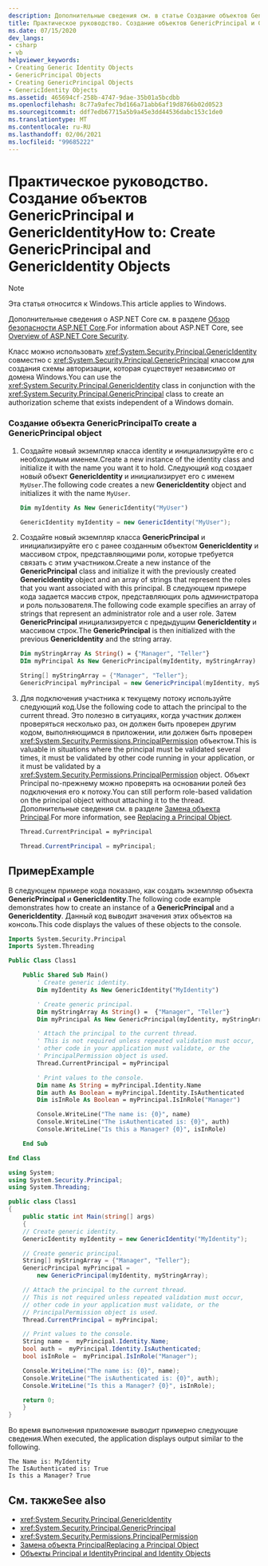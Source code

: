 ```yaml
---
description: Дополнительные сведения см. в статье Создание объектов GenericPrincipal и GenericIdentity.
title: Практическое руководство. Создание объектов GenericPrincipal и GenericIdentity
ms.date: 07/15/2020
dev_langs:
- csharp
- vb
helpviewer_keywords:
- Creating Generic Identity Objects
- GenericPrincipal Objects
- Creating GenericPrincipal Objects
- GenericIdentity Objects
ms.assetid: 465694cf-258b-4747-9dae-35b01a5bcdbb
ms.openlocfilehash: 8c77a9afec7bd166a71abb6af19d8766b02d0523
ms.sourcegitcommit: ddf7edb67715a5b9a45e3dd44536dabc153c1de0
ms.translationtype: MT
ms.contentlocale: ru-RU
ms.lasthandoff: 02/06/2021
ms.locfileid: "99685222"
---
```

# <a name="how-to-create-genericprincipal-and-genericidentity-objects"></a><span data-ttu-id="92e74-103">Практическое руководство. Создание объектов GenericPrincipal и GenericIdentity</span><span class="sxs-lookup"><span data-stu-id="92e74-103">How to: Create GenericPrincipal and GenericIdentity Objects</span></span>

> [!NOTE]
> <span data-ttu-id="92e74-104">Эта статья относится к Windows.</span><span class="sxs-lookup"><span data-stu-id="92e74-104">This article applies to Windows.</span></span>
>
> <span data-ttu-id="92e74-105">Дополнительные сведения о ASP.NET Core см. в разделе [Обзор безопасности ASP.NET Core](/aspnet/core/security/).</span><span class="sxs-lookup"><span data-stu-id="92e74-105">For information about ASP.NET Core, see [Overview of ASP.NET Core Security](/aspnet/core/security/).</span></span>

<span data-ttu-id="92e74-106">Класс можно использовать <xref:System.Security.Principal.GenericIdentity> совместно с <xref:System.Security.Principal.GenericPrincipal> классом для создания схемы авторизации, которая существует независимо от домена Windows.</span><span class="sxs-lookup"><span data-stu-id="92e74-106">You can use the <xref:System.Security.Principal.GenericIdentity> class in conjunction with the <xref:System.Security.Principal.GenericPrincipal> class to create an authorization scheme that exists independent of a Windows domain.</span></span>

### <a name="to-create-a-genericprincipal-object"></a><span data-ttu-id="92e74-107">Создание объекта GenericPrincipal</span><span class="sxs-lookup"><span data-stu-id="92e74-107">To create a GenericPrincipal object</span></span>

1. <span data-ttu-id="92e74-108">Создайте новый экземпляр класса identity и инициализируйте его с необходимым именем.</span><span class="sxs-lookup"><span data-stu-id="92e74-108">Create a new instance of the identity class and initialize it with the name you want it to hold.</span></span> <span data-ttu-id="92e74-109">Следующий код создает новый объект **GenericIdentity** и инициализирует его с именем `MyUser`.</span><span class="sxs-lookup"><span data-stu-id="92e74-109">The following code creates a new **GenericIdentity** object and initializes it with the name `MyUser`.</span></span>

    ```vb
    Dim myIdentity As New GenericIdentity("MyUser")
    ```

    ```csharp
    GenericIdentity myIdentity = new GenericIdentity("MyUser");
    ```

2. <span data-ttu-id="92e74-110">Создайте новый экземпляр класса **GenericPrincipal** и инициализируйте его с ранее созданным объектом **GenericIdentity** и массивом строк, представляющими роли, которые требуется связать с этим участником.</span><span class="sxs-lookup"><span data-stu-id="92e74-110">Create a new instance of the **GenericPrincipal** class and initialize it with the previously created **GenericIdentity** object and an array of strings that represent the roles that you want associated with this principal.</span></span> <span data-ttu-id="92e74-111">В следующем примере кода задается массив строк, представляющих роль администратора и роль пользователя.</span><span class="sxs-lookup"><span data-stu-id="92e74-111">The following code example specifies an array of strings that represent an administrator role and a user role.</span></span> <span data-ttu-id="92e74-112">Затем **GenericPrincipal** инициализируется с предыдущим **GenericIdentity** и массивом строк.</span><span class="sxs-lookup"><span data-stu-id="92e74-112">The **GenericPrincipal** is then initialized with the previous **GenericIdentity** and the string array.</span></span>

    ```vb
    Dim myStringArray As String() = {"Manager", "Teller"}
    DIm myPrincipal As New GenericPrincipal(myIdentity, myStringArray)
    ```

    ```csharp
    String[] myStringArray = {"Manager", "Teller"};
    GenericPrincipal myPrincipal = new GenericPrincipal(myIdentity, myStringArray);
    ```

3. <span data-ttu-id="92e74-113">Для подключения участника к текущему потоку используйте следующий код.</span><span class="sxs-lookup"><span data-stu-id="92e74-113">Use the following code to attach the principal to the current thread.</span></span> <span data-ttu-id="92e74-114">Это полезно в ситуациях, когда участник должен проверяться несколько раз, он должен быть проверен другим кодом, выполняющимся в приложении, или должен быть проверен <xref:System.Security.Permissions.PrincipalPermission> объектом.</span><span class="sxs-lookup"><span data-stu-id="92e74-114">This is valuable in situations where the principal must be validated several times, it must be validated by other code running in your application, or it must be validated by a <xref:System.Security.Permissions.PrincipalPermission> object.</span></span> <span data-ttu-id="92e74-115">Объект Principal по-прежнему можно проверять на основании ролей без подключения его к потоку.</span><span class="sxs-lookup"><span data-stu-id="92e74-115">You can still perform role-based validation on the principal object without attaching it to the thread.</span></span> <span data-ttu-id="92e74-116">Дополнительные сведения см. в разделе [Замена объекта Principal](replacing-a-principal-object.md).</span><span class="sxs-lookup"><span data-stu-id="92e74-116">For more information, see [Replacing a Principal Object](replacing-a-principal-object.md).</span></span>

    ```vb
    Thread.CurrentPrincipal = myPrincipal
    ```

    ```csharp
    Thread.CurrentPrincipal = myPrincipal;
    ```

## <a name="example"></a><span data-ttu-id="92e74-117">Пример</span><span class="sxs-lookup"><span data-stu-id="92e74-117">Example</span></span>

<span data-ttu-id="92e74-118">В следующем примере кода показано, как создать экземпляр объекта **GenericPrincipal** и **GenericIdentity**.</span><span class="sxs-lookup"><span data-stu-id="92e74-118">The following code example demonstrates how to create an instance of a **GenericPrincipal** and a **GenericIdentity**.</span></span> <span data-ttu-id="92e74-119">Данный код выводит значения этих объектов на консоль.</span><span class="sxs-lookup"><span data-stu-id="92e74-119">This code displays the values of these objects to the console.</span></span>

```vb
Imports System.Security.Principal
Imports System.Threading

Public Class Class1

    Public Shared Sub Main()
        ' Create generic identity.
        Dim myIdentity As New GenericIdentity("MyIdentity")

        ' Create generic principal.
        Dim myStringArray As String() =  {"Manager", "Teller"}
        Dim myPrincipal As New GenericPrincipal(myIdentity, myStringArray)

        ' Attach the principal to the current thread.
        ' This is not required unless repeated validation must occur,
        ' other code in your application must validate, or the
        ' PrincipalPermission object is used.
        Thread.CurrentPrincipal = myPrincipal

        ' Print values to the console.
        Dim name As String = myPrincipal.Identity.Name
        Dim auth As Boolean = myPrincipal.Identity.IsAuthenticated
        Dim isInRole As Boolean = myPrincipal.IsInRole("Manager")

        Console.WriteLine("The name is: {0}", name)
        Console.WriteLine("The isAuthenticated is: {0}", auth)
        Console.WriteLine("Is this a Manager? {0}", isInRole)

    End Sub

End Class
```

```csharp
using System;
using System.Security.Principal;
using System.Threading;

public class Class1
{
    public static int Main(string[] args)
    {
    // Create generic identity.
    GenericIdentity myIdentity = new GenericIdentity("MyIdentity");

    // Create generic principal.
    String[] myStringArray = {"Manager", "Teller"};
    GenericPrincipal myPrincipal =
        new GenericPrincipal(myIdentity, myStringArray);

    // Attach the principal to the current thread.
    // This is not required unless repeated validation must occur,
    // other code in your application must validate, or the
    // PrincipalPermission object is used.
    Thread.CurrentPrincipal = myPrincipal;

    // Print values to the console.
    String name =  myPrincipal.Identity.Name;
    bool auth =  myPrincipal.Identity.IsAuthenticated;
    bool isInRole =  myPrincipal.IsInRole("Manager");

    Console.WriteLine("The name is: {0}", name);
    Console.WriteLine("The isAuthenticated is: {0}", auth);
    Console.WriteLine("Is this a Manager? {0}", isInRole);

    return 0;
    }
}
```

<span data-ttu-id="92e74-120">Во время выполнения приложение выводит примерно следующие сведения.</span><span class="sxs-lookup"><span data-stu-id="92e74-120">When executed, the application displays output similar to the following.</span></span>

```console
The Name is: MyIdentity
The IsAuthenticated is: True
Is this a Manager? True
```

## <a name="see-also"></a><span data-ttu-id="92e74-121">См. также</span><span class="sxs-lookup"><span data-stu-id="92e74-121">See also</span></span>

- <xref:System.Security.Principal.GenericIdentity>
- <xref:System.Security.Principal.GenericPrincipal>
- <xref:System.Security.Permissions.PrincipalPermission>
- [<span data-ttu-id="92e74-122">Замена объекта Principal</span><span class="sxs-lookup"><span data-stu-id="92e74-122">Replacing a Principal Object</span></span>](replacing-a-principal-object.md)
- [<span data-ttu-id="92e74-123">Объекты Principal и Identity</span><span class="sxs-lookup"><span data-stu-id="92e74-123">Principal and Identity Objects</span></span>](principal-and-identity-objects.md)
